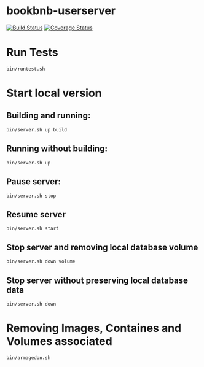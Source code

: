 # bookbnb-userserver

[![Build Status](https://travis-ci.com/bookbnb-G7/bookbnb-userserver.svg?branch=master)](https://travis-ci.com/bookbnb-G7/bookbnb-userserver)
[![Coverage Status](https://coveralls.io/repos/github/bookbnb-G7/bookbnb-userserver/badge.svg?branch=)](https://coveralls.io/github/bookbnb-G7/bookbnb-userserver)

# Run Tests
`bin/runtest.sh`

# Start local version

## Building and running:
`bin/server.sh up build`

## Running without building:
`bin/server.sh up`

## Pause server:
`bin/server.sh stop`

## Resume server
`bin/server.sh start`

## Stop server and removing local database volume
`bin/server.sh down volume`

## Stop server without preserving local database data
`bin/server.sh down`

# Removing Images, Containes and Volumes associated
`bin/armagedon.sh`
